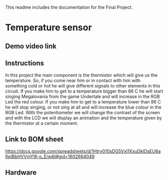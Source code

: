 This readme includes the documentation for the Final Project.

# Temperature sensor

## Demo video link

## Instructions

In this project the main component is the thermistor which will give us the temperature. So, if you come near him or in contact with him with something cold or hot he will give different signals to other elements in this circuit. If you make him to get to a temperature bigger than 86 C he will start singing Megalovania from the game Undertale and will increase in the RGB Led the red colour. If you make him to get to a temperature lower than 86 C he will stop singing, or not sing at all and will increase the blue colour in the RGB Led.
With the potentiometer we will change the contrast of the screen and with the LCD we will display an animation and the temperature given by the thermistor at a certain moment.

## Link to BOM sheet
https://docs.google.com/spreadsheets/d/1Htry010sDG5Vxl1XxuDkIDsEU6a6pIBbHVVmY9l-o_E/edit#gid=1602664049

## Hardware

